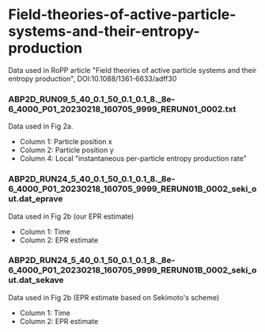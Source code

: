 # Field-theories-of-active-particle-systems-and-their-entropy-production
Data used in RoPP article "Field theories of active particle systems and their entropy production", DOI:10.1088/1361-6633/adff30


### ABP2D_RUN09_5_40_0.1_50_0.1_0.1_8._8e-6_4000_P01_20230218_160705_9999_RERUN01_0002.txt
Data used in Fig 2a. 
* Column 1: Particle position x
* Column 2: Particle position y
* Column 4: Local "instantaneous per-particle entropy production rate"

### ABP2D_RUN24_5_40_0.1_50_0.1_0.1_8._8e-6_4000_P01_20230218_160705_9999_RERUN01B_0002_seki_out.dat_eprave
Data used in Fig 2b (our EPR estimate)
* Column 1: Time
* Column 2: EPR estimate

### ABP2D_RUN24_5_40_0.1_50_0.1_0.1_8._8e-6_4000_P01_20230218_160705_9999_RERUN01B_0002_seki_out.dat_sekave
Data used in Fig 2b (EPR estimate based on Sekimoto's scheme)
* Column 1: Time
* Column 2: EPR estimate
